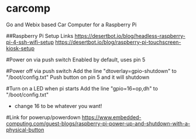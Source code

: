 # carcomp
Go and Webix based Car Computer for a Raspberry Pi

##Raspberry Pi Setup Links
https://desertbot.io/blog/headless-raspberry-pi-4-ssh-wifi-setup
https://desertbot.io/blog/raspberry-pi-touchscreen-kiosk-setup


#Power on via push switch
Enabled by default, uses pin 5

#Power off via push switch
Add the line "dtoverlay=gpio-shutdown" to "/boot/config.txt"
Push button on pin 5 and it will shutdown


#Turn on a LED when pi starts
Add the line "gpio=16=op,dh" to "/boot/config.txt"
* change 16 to be whatever you want!

#Link for powerup/powerdown
https://www.embedded-computing.com/guest-blogs/raspberry-pi-power-up-and-shutdown-with-a-physical-button

